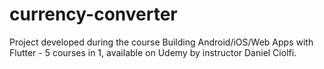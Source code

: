 # currency-converter
Project developed during the course Building Android/iOS/Web Apps with Flutter - 5 courses in 1, available on Udemy by instructor Daniel Ciolfi.
